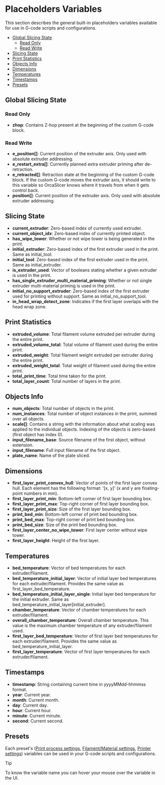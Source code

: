 # Placeholders Variables

This section describes the general built-in placeholders variables available for use in G-code scripts and configurations.

- [Global Slicing State](#global-slicing-state)
  - [Read Only](#read-only)
  - [Read Write](#read-write)
- [Slicing State](#slicing-state)
- [Print Statistics](#print-statistics)
- [Objects Info](#objects-info)
- [Dimensions](#dimensions)
- [Temperatures](#temperatures)
- [Timestamps](#timestamps)
- [Presets](#presets)

## Global Slicing State

### Read Only

- **zhop**: Contains Z-hop present at the beginning of the custom G-code block.

### Read Write

- **e_position[]**: Current position of the extruder axis. Only used with absolute extruder addressing.
- **e_restart_extra[]**: Currently planned extra extruder priming after de-retraction.
- **e_retracted[]**: Retraction state at the beginning of the custom G-code block. If the custom G-code moves the extruder axis, it should write to this variable so OrcaSlicer knows where it travels from when it gets control back.
- **position[]**: Current position of the extruder axis. Only used with absolute extruder addressing.

## Slicing State

- **current_extruder**: Zero-based index of currently used extruder.
- **current_object_idx**: Zero-based index of currently printed object.
- **has_wipe_tower**: Whether or not wipe tower is being generated in the print.
- **initial_extruder**: Zero-based index of the first extruder used in the print. Same as initial_tool.
- **initial_tool**: Zero-based index of the first extruder used in the print. Same as initial_extruder.
- **is_extruder_used**: Vector of booleans stating whether a given extruder is used in the print.
- **has_single_extruder_multi_material_priming**: Whether or not single extruder multi-material priming is used in the print.
- **initial_no_support_extruder**: Zero-based index of the first extruder used for printing without support. Same as initial_no_support_tool.
- **in_head_wrap_detect_zone**: Indicates if the first layer overlaps with the head wrap zone.

## Print Statistics

- **extruded_volume**: Total filament volume extruded per extruder during the entire print.
- **extruded_volume_total**: Total volume of filament used during the entire print.
- **extruded_weight**: Total filament weight extruded per extruder during the entire print.
- **extruded_weight_total**: Total weight of filament used during the entire print.
- **total_print_time**: Total time taken for the print.
- **total_layer_count**: Total number of layers in the print.

## Objects Info

- **num_objects**: Total number of objects in the print.
- **num_instances**: Total number of object instances in the print, summed over all objects.
- **scale[]**: Contains a string with the information about what scaling was applied to the individual objects. Indexing of the objects is zero-based (first object has index 0).
- **input_filename_base**: Source filename of the first object, without extension.
- **input_filename**: Full input filename of the first object.
- **plate_name**: Name of the plate sliced.

## Dimensions

- **first_layer_print_convex_hull**: Vector of points of the first layer convex hull. Each element has the following format: '[x, y]' (x and y are floating-point numbers in mm).
- **first_layer_print_min**: Bottom-left corner of first layer bounding box.
- **first_layer_print_max**: Top-right corner of first layer bounding box.
- **first_layer_print_size**: Size of the first layer bounding box.
- **print_bed_min**: Bottom-left corner of print bed bounding box.
- **print_bed_max**: Top-right corner of print bed bounding box.
- **print_bed_size**: Size of the print bed bounding box.
- **first_layer_center_no_wipe_tower**: First layer center without wipe tower.
- **first_layer_height**: Height of the first layer.

## Temperatures

- **bed_temperature**: Vector of bed temperatures for each extruder/filament.
- **bed_temperature_initial_layer**: Vector of initial layer bed temperatures for each extruder/filament. Provides the same value as first_layer_bed_temperature.
- **bed_temperature_initial_layer_single**: Initial layer bed temperature for the initial extruder. Same as bed_temperature_initial_layer[initial_extruder].
- **chamber_temperature**: Vector of chamber temperatures for each extruder/filament.
- **overall_chamber_temperature**: Overall chamber temperature. This value is the maximum chamber temperature of any extruder/filament used.
- **first_layer_bed_temperature**: Vector of first layer bed temperatures for each extruder/filament. Provides the same value as bed_temperature_initial_layer.
- **first_layer_temperature**: Vector of first layer temperatures for each extruder/filament.

## Timestamps

- **timestamp**: String containing current time in yyyyMMdd-hhmmss format.
- **year**: Current year.
- **month**: Current month.
- **day**: Current day.
- **hour**: Current hour.
- **minute**: Current minute.
- **second**: Current second.

## Presets

Each preset's ([Print process settings](home#process-settings), [Filament/Material settings](home#material-settings), [Printer settings](home#printer-settings)) variables can be used in your G-code scripts and configurations.  

> [!TIP]
> To know the variable name you can hover your mouse over the variable in the UI.
